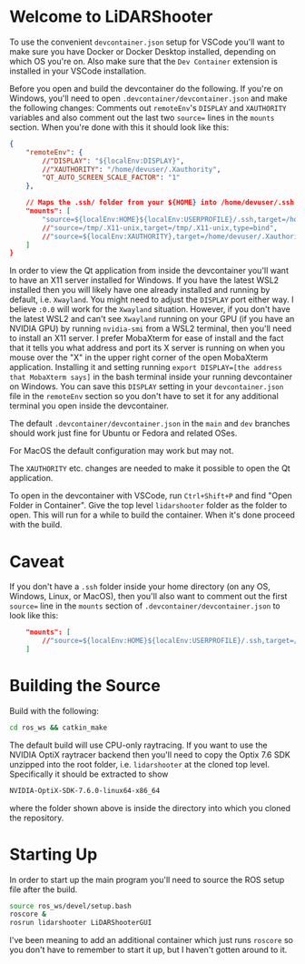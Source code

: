 # Welcome to LiDARShooter

To use the convenient `devcontainer.json` setup for VSCode you'll want to make sure you have Docker or Docker Desktop installed, depending on which OS you're on. Also make sure that the `Dev Container` extension is installed in your VSCode installation.

Before you open and build the devcontainer do the following. If you're on Windows, you'll need to open `.devcontainer/devcontainer.json` and make the following changes: Comments out `remoteEnv`'s `DISPLAY` and `XAUTHORITY` variables and also comment out the last two `source=` lines in the `mounts` section. When you're done with this it should look like this:

```json
{
	"remoteEnv": {
		//"DISPLAY": "${localEnv:DISPLAY}",
		//"XAUTHORITY": "/home/devuser/.Xauthority",
		"QT_AUTO_SCREEN_SCALE_FACTOR": "1"
	},

	// Maps the .ssh/ folder from your ${HOME} into /home/devuser/.ssh
	"mounts": [
		"source=${localEnv:HOME}${localEnv:USERPROFILE}/.ssh,target=/home/devuser/.ssh,type=bind,consistency=cached",
		//"source=/tmp/.X11-unix,target=/tmp/.X11-unix,type=bind",
		//"source=${localEnv:XAUTHORITY},target=/home/devuser/.Xauthority,type=bind"
	]
}
```

In order to view the Qt application from inside the devcontainer you'll want to have an X11 server installed for Windows. If you have the latest WSL2 installed then you will likely have one already installed and running by default, i.e. `Xwayland`. You might need to adjust the `DISPLAY` port either way. I believe `:0.0` will work for the `Xwayland` situation. However, if you don't have the latest WSL2 and can't see `Xwayland` running on your GPU (if you have an NVIDIA GPU) by running `nvidia-smi` from a WSL2 terminal, then you'll need to install an X11 server. I prefer MobaXterm for ease of install and the fact that it tells you what address and port its X server is running on when you mouse over the "X" in the upper right corner of the open MobaXterm application. Installing it and setting running `export DISPLAY=[the address that MobaXterm says]` in the bash terminal inside your running devcontainer on Windows. You can save this `DISPLAY` setting in your `devcontainer.json` file in the `remoteEnv` section so you don't have to set it for any additional terminal you open inside the devcontainer.

The default `.devcontainer/devcontainer.json` in the `main` and `dev` branches should work just fine for Ubuntu or Fedora and related OSes.

For MacOS the default configuration may work but may not.

The `XAUTHORITY` etc. changes are needed to make it possible to open the Qt application.

To open in the devcontainer with VSCode, run `Ctrl+Shift+P` and find "Open Folder in Container". Give the top level `lidarshooter` folder as the folder to open. This will run for a while to build the container. When it's done proceed with the build.

# Caveat

If you don't have a `.ssh` folder inside your home directory (on any OS, Windows, Linux, or MacOS), then you'll also want to comment out the first `source=` line in the `mounts` section of `.devcontainer/devcontainer.json` to look like this:

```json
	"mounts": [
		//"source=${localEnv:HOME}${localEnv:USERPROFILE}/.ssh,target=/home/devuser/.ssh,type=bind,consistency=cached",
	]
```

# Building the Source

Build with the following:

```sh
cd ros_ws && catkin_make
```

The default build will use CPU-only raytracing. If you want to use the NVIDIA OptiX raytracer backend then you'll need to copy the Optix 7.6 SDK unzipped into the root folder, i.e. `lidarshooter` at the cloned top level. Specifically it should be extracted to show

```sh
NVIDIA-OptiX-SDK-7.6.0-linux64-x86_64
```

where the folder shown above is inside the directory into which you cloned the repository.

# Starting Up

In order to start up the main program you'll need to source the ROS setup file after the build.

```sh
source ros_ws/devel/setup.bash
roscore &
rosrun lidarshooter LiDARShooterGUI
```

I've been meaning to add an additional container which just runs `roscore` so you don't have to remember to start it up, but I haven't gotten around to it.

